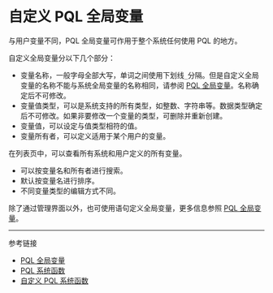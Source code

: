 # 自定义 PQL 全局变量

与用户变量不同，PQL 全局变量可作用于整个系统任何使用 PQL 的地方。

自定义全局变量分以下几个部分：

* 变量名称，一般字母全部大写，单词之间使用下划线`_`分隔。但是自定义全局变量的名称不能与系统全局变量的名称相同，请参阅 [PQL 全局变量](/pql/global-variable.md)。名称确定后不可修改。
* 变量值类型，可以是系统支持的所有类型，如整数、字符串等。数据类型确定后不可修改。如果非要修改一个变量的类型，可删除并重新创建。
* 变量值，可以设定与值类型相符的值。
* 变量所有者，可以定义适用于某个用户的变量。

在列表页中，可以查看所有系统和用户定义的所有变量。

* 可以按变量名和所有者进行搜索。
* 默认按变量名进行排序。
* 不同变量类型的编辑方式不同。

除了通过管理界面以外，也可使用语句定义全局变量，更多信息参照 [PQL 全局变量](/pql/global-variable.md)。

---
参考链接

* [PQL 全局变量](/pql/global-variable.md)
* [PQL 系统函数](/pql/global-function.md)
* [自定义 PQL 系统函数](/master/system/functions.md)
